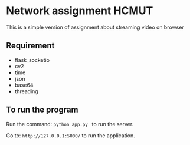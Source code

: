 # Network assignment HCMUT
This is a simple version of assignment about streaming video on browser
## Requirement
- flask_socketio
- cv2
- time
- json
- base64
- threading
## To run the program
Run the command: `python app.py ` to run the server.

Go to: `http://127.0.0.1:5000/`	to run the application.
